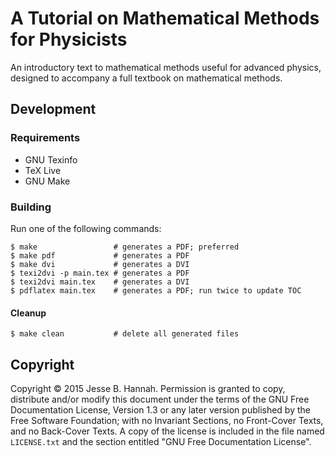 # A Tutorial on Mathematical Methods for Physicists

An introductory text to mathematical methods useful for advanced physics,
designed to accompany a full textbook on mathematical methods.

## Development

### Requirements

  * GNU Texinfo
  * TeX Live
  * GNU Make

### Building

Run one of the following commands:

    $ make                 # generates a PDF; preferred
    $ make pdf             # generates a PDF
    $ make dvi             # generates a DVI
    $ texi2dvi -p main.tex # generates a PDF
    $ texi2dvi main.tex    # generates a DVI
    $ pdflatex main.tex    # generates a PDF; run twice to update TOC

#### Cleanup

    $ make clean           # delete all generated files

## Copyright

Copyright © 2015 Jesse B. Hannah. Permission is granted to copy, distribute
and/or modify this document under the terms of the GNU Free Documentation
License, Version 1.3 or any later version published by the Free Software
Foundation; with no Invariant Sections, no Front-Cover Texts, and no Back-Cover
Texts. A copy of the license is included in the file named `LICENSE.txt` and the
section entitled "GNU Free Documentation License".
